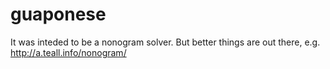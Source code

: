 # guaponese

It was inteded to be a nonogram solver. But better things are out there, e.g. http://a.teall.info/nonogram/
